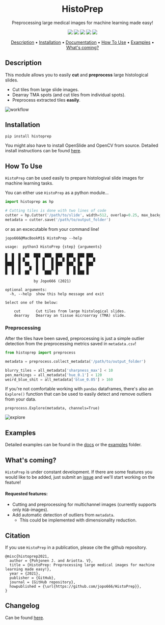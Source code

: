 <div align="center">

# HistoPrep
Preprocessing large medical images for machine learning made easy!

<p align="center">
    <a href="#version" alt="Version">
        <img src="https://img.shields.io/pypi/v/histoprep"/></a>
    <a href="#licence" alt="Licence">
        <img src="https://img.shields.io/github/license/jopo666/HistoPrep"/></a>
    <a href="#docs" alt="Docs">
        <img src="https://img.shields.io/readthedocs/histoprep"/></a>
    <a href="#issues" alt="Issues">
        <img src="https://img.shields.io/github/issues/jopo666/HistoPrep"/></a>
    <a href="#activity" alt="Activity">
        <img src="https://img.shields.io/github/last-commit/jopo666/HistoPrep"/></a>
</p>

<p align="center">
  <a href="#description">Description</a> •
  <a href="#installation">Installation</a> •
  <a href="https://histoprep.readthedocs.io/en/latest/">Documentation</a> •
  <a href="#how-to-use">How To Use</a> •
  <a href="#examples">Examples</a> •
  <a href="#whats-coming">What's coming?</a>
</p>

</div>


## Description

This module allows you to easily **cut** and **preprocess** large histological slides.

- Cut tiles from large slide images.
- Dearray TMA spots (and cut tiles from individual spots).
- Preprocess extracted tiles **easily**.

![workflow](./docs/_static/workflow.jpeg)


## Installation 

```bash 
pip install histoprep
```

You might also have to install OpenSlide and OpenCV from source. Detailed install instructions can be found [here](https://histoprep.readthedocs.io/en/latest/install.html).

## How To Use

``HistoPrep`` can be used easily to prepare histologival slide images for machine learning tasks.

You can either use `HistoPrep` as a python module...

```python
import histoprep as hp

# Cutting tiles is done with two lines of code
cutter = hp.Cutter('/path/to/slide', width=512, overlap=0.25, max_background=0.7)
metadata = cutter.save('/path/to/output_folder')
```

or as an excecutable from your command line!
```
jopo666@MacBookM1$ HistoPrep --help

usage:  python3 HistoPrep {step} {arguments}

█  █  █  ██  ███  ███  ███  ███  ███ ███
█  █  █ █     █  █   █ █  █ █  █ █   █  █
████  █  ██   █  █   █ ███  ███  ██  ███
█  █  █    █  █  █   █ █    █  █ █   █
█  █  █  ██   █   ███  █    █  █ ███ █

             by Jopo666 (2021)

optional arguments:
  -h, --help  show this help message and exit

Select one of the below:
  
    cut       Cut tiles from large histological slides.
    dearray   Dearray an tissue microarray (TMA) slide.
```

### Preprocessing

After the tiles have been saved, preprocessing is just a simple outlier detection from the preprocessing metrics saved in `metadata.csv`!

```python
from histoprep import preprocess

metadata = preprocess.collect_metadata('/path/to/output_folder')

blurry_tiles = all_metadata['sharpness_max'] < 10
pen_markings = all_metadata['hue_0.1'] < 120
weird_blue_shit = all_metadata['blue_0.05'] > 160
```

If you're not comfortable working with `pandas` dataframes, there's also an `Explore()` function that can be used to easily detect and remove outliers from your data. 

```
preprocess.Explore(metadata, channels=True)
```
![explore](./docs/_static/explore.png)

## Examples

Detailed examples can be found in the [docs](https://histoprep.readthedocs.io/en/latest/) or the [examples](./examples) folder.

## What's coming?

`HistoPrep` is under constant development. If there are some features you would like to be added, just submit an [issue](https://github.com/jopo666/HistoPrep/issues) and we'll start working on the feature!

#### Requested features:

- Cutting and preprocessing for multichannel images (currently supports only `RGB`-images).
- Add automatic detection of outliers from `metadata`.
  - This could be implemented with dimensionality reduction.


## Citation

If you use `HistoPrep` in a publication, please cite the github repository.

```
@misc{histoprep2021,
  author = {Pohjonen J. and Ariotta. V},
  title = {HistoPrep: Preprocessing large medical images for machine learning made easy!},
  year = {2021},
  publisher = {GitHub},
  journal = {GitHub repository},
  howpublished = {\url{https://github.com/jopo666/HistoPrep}},
}
```

## Changelog

Can be found [here](CHANGELOG.md).